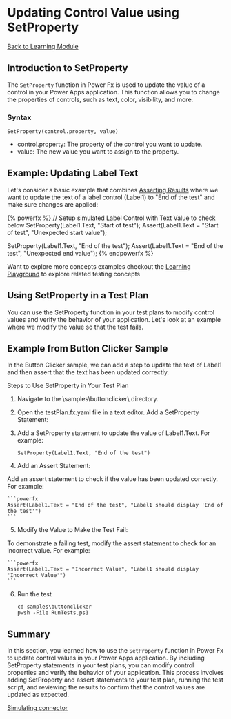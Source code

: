 # Updating Control Value using SetProperty

<a href="/powerfuldev-testing/learning/" class="btn">Back to Learning Module</a>

## Introduction to SetProperty

The `SetProperty` function in Power Fx is used to update the value of a control in your Power Apps application. This function allows you to change the properties of controls, such as text, color, visibility, and more.

### Syntax

```powerfx
SetProperty(control.property, value)
```

- control.property: The property of the control you want to update.
- value: The new value you want to assign to the property.

## Example: Updating Label Text

Let's consider a basic example that combines [Asserting Results](./06-asserting-results.md) where we want to update the text of a label control (Label1) to "End of the test" and make sure changes are applied:

{% powerfx %}
// Setup simulated Label Control with Text Value to check below
SetProperty(Label1.Text, "Start of test");
Assert(Label1.Text = "Start of test", "Unexpected start value");

SetProperty(Label1.Text, "End of the test");
Assert(Label1.Text = "End of the test", "Unexpected end value");
{% endpowerfx %}

Want to explore more concepts examples checkout the <a href="/powerfuldev-testing/learning/playground?title=assert-multiple-values" class="btn btn--primary">Learning Playground</a> to explore related testing concepts

## Using SetProperty in a Test Plan

You can use the SetProperty function in your test plans to modify control values and verify the behavior of your application. Let's look at an example where we modify the value so that the test fails.

## Example from Button Clicker Sample

In the Button Clicker sample, we can add a step to update the text of Label1 and then assert that the text has been updated correctly.

Steps to Use SetProperty in Your Test Plan

1. Navigate to the \samples\buttonclicker\ directory.

2. Open the testPlan.fx.yaml file in a text editor.
Add a SetProperty Statement:

3. Add a SetProperty statement to update the value of Label1.Text. For example:

    ```powerfx
    SetProperty(Label1.Text, "End of the test")
    ```

4. Add an Assert Statement:

Add an assert statement to check if the value has been updated correctly. For example:

    ```powerfx
    Assert(Label1.Text = "End of the test", "Label1 should display 'End of the test'")
    ```

5. Modify the Value to Make the Test Fail:

To demonstrate a failing test, modify the assert statement to check for an incorrect value. For example:

    ```powerfx
    Assert(Label1.Text = "Incorrect Value", "Label1 should display 'Incorrect Value'")
    ```

6. Run the test

    ```pwsh
    cd samples\buttonclicker
    pwsh -File RunTests.ps1
    ```

## Summary

In this section, you learned how to use the `SetProperty` function in Power Fx to update control values in your Power Apps application. By including SetProperty statements in your test plans, you can modify control properties and verify the behavior of your application. This process involves adding SetProperty and assert statements to your test plan, running the test script, and reviewing the results to confirm that the control values are updated as expected.

<a href="/powerfuldev-testing/learning/08-simulating-connector" class="btn btn--primary">Simulating connector</a>
